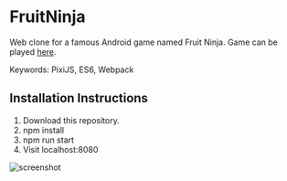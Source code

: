 # FruitNinja

Web clone for a famous Android game named Fruit Ninja. Game can be played [here](luviiit.github.io/FruitNinja).

Keywords: PixiJS, ES6, Webpack

## Installation Instructions
1. Download this repository.
2. npm install
3. npm run start
4. Visit localhost:8080

![screenshot](https://cloud.githubusercontent.com/assets/7158765/19938460/02a86cdc-a14b-11e6-93dd-18ea467a9d3b.png)
